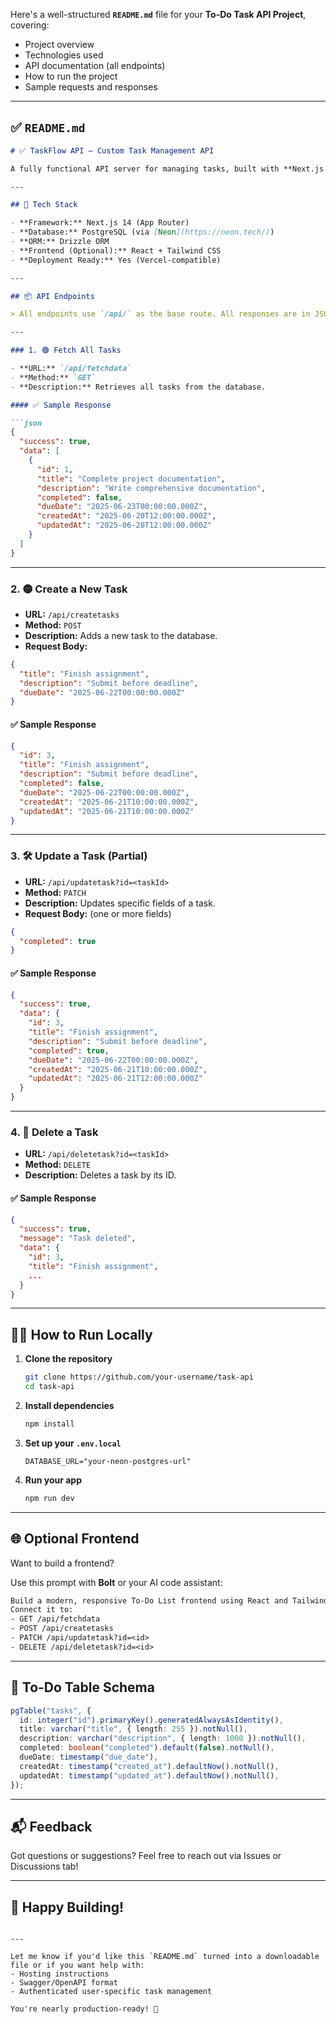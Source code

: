 Here's a well-structured **`README.md`** file for your **To-Do Task API Project**, covering:

* Project overview
* Technologies used
* API documentation (all endpoints)
* How to run the project
* Sample requests and responses

---

## ✅ `README.md`

````md
# ✅ TaskFlow API — Custom Task Management API

A fully functional API server for managing tasks, built with **Next.js App Router**, **NeonDB + Drizzle ORM**, and optional React frontend for user interaction. This API allows users to **Create**, **Read**, **Update**, and **Delete** tasks.

---

## 🚀 Tech Stack

- **Framework:** Next.js 14 (App Router)
- **Database:** PostgreSQL (via [Neon](https://neon.tech/))
- **ORM:** Drizzle ORM
- **Frontend (Optional):** React + Tailwind CSS
- **Deployment Ready:** Yes (Vercel-compatible)

---

## 📦 API Endpoints

> All endpoints use `/api/` as the base route. All responses are in JSON.

---

### 1. 🟢 Fetch All Tasks

- **URL:** `/api/fetchdata`
- **Method:** `GET`
- **Description:** Retrieves all tasks from the database.

#### ✅ Sample Response

```json
{
  "success": true,
  "data": [
    {
      "id": 1,
      "title": "Complete project documentation",
      "description": "Write comprehensive documentation",
      "completed": false,
      "dueDate": "2025-06-23T00:00:00.000Z",
      "createdAt": "2025-06-20T12:00:00.000Z",
      "updatedAt": "2025-06-20T12:00:00.000Z"
    }
  ]
}
````

---

### 2. 🟡 Create a New Task

* **URL:** `/api/createtasks`
* **Method:** `POST`
* **Description:** Adds a new task to the database.
* **Request Body:**

```json
{
  "title": "Finish assignment",
  "description": "Submit before deadline",
  "dueDate": "2025-06-22T00:00:00.000Z"
}
```

#### ✅ Sample Response

```json
{
  "id": 3,
  "title": "Finish assignment",
  "description": "Submit before deadline",
  "completed": false,
  "dueDate": "2025-06-22T00:00:00.000Z",
  "createdAt": "2025-06-21T10:00:00.000Z",
  "updatedAt": "2025-06-21T10:00:00.000Z"
}
```

---

### 3. 🛠️ Update a Task (Partial)

* **URL:** `/api/updatetask?id=<taskId>`
* **Method:** `PATCH`
* **Description:** Updates specific fields of a task.
* **Request Body:** (one or more fields)

```json
{
  "completed": true
}
```

#### ✅ Sample Response

```json
{
  "success": true,
  "data": {
    "id": 3,
    "title": "Finish assignment",
    "description": "Submit before deadline",
    "completed": true,
    "dueDate": "2025-06-22T00:00:00.000Z",
    "createdAt": "2025-06-21T10:00:00.000Z",
    "updatedAt": "2025-06-21T12:00:00.000Z"
  }
}
```

---

### 4. 🔴 Delete a Task

* **URL:** `/api/deletetask?id=<taskId>`
* **Method:** `DELETE`
* **Description:** Deletes a task by its ID.

#### ✅ Sample Response

```json
{
  "success": true,
  "message": "Task deleted",
  "data": {
    "id": 3,
    "title": "Finish assignment",
    ...
  }
}
```

---

## 🧑‍💻 How to Run Locally

1. **Clone the repository**

   ```bash
   git clone https://github.com/your-username/task-api
   cd task-api
   ```

2. **Install dependencies**

   ```bash
   npm install
   ```

3. **Set up your `.env.local`**

   ```env
   DATABASE_URL="your-neon-postgres-url"
   ```

4. **Run your app**

   ```bash
   npm run dev
   ```

---

## 🌐 Optional Frontend

Want to build a frontend?

Use this prompt with **Bolt** or your AI code assistant:

```txt
Build a modern, responsive To-Do List frontend using React and Tailwind CSS.
Connect it to:
- GET /api/fetchdata
- POST /api/createtasks
- PATCH /api/updatetask?id=<id>
- DELETE /api/deletetask?id=<id>
```

---

## 📌 To-Do Table Schema

```ts
pgTable("tasks", {
  id: integer("id").primaryKey().generatedAlwaysAsIdentity(),
  title: varchar("title", { length: 255 }).notNull(),
  description: varchar("description", { length: 1000 }).notNull(),
  completed: boolean("completed").default(false).notNull(),
  dueDate: timestamp("due_date"),
  createdAt: timestamp("created_at").defaultNow().notNull(),
  updatedAt: timestamp("updated_at").defaultNow().notNull(),
});
```

---

## 📬 Feedback

Got questions or suggestions? Feel free to reach out via Issues or Discussions tab!

---

## 🏁 Happy Building!

```

---

Let me know if you'd like this `README.md` turned into a downloadable file or if you want help with:
- Hosting instructions
- Swagger/OpenAPI format
- Authenticated user-specific task management

You're nearly production-ready! 🚀
```
